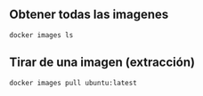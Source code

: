 ## Obtener todas las imagenes

```
docker images ls
```
## Tirar de una imagen (extracción)

```
docker images pull ubuntu:latest
```
